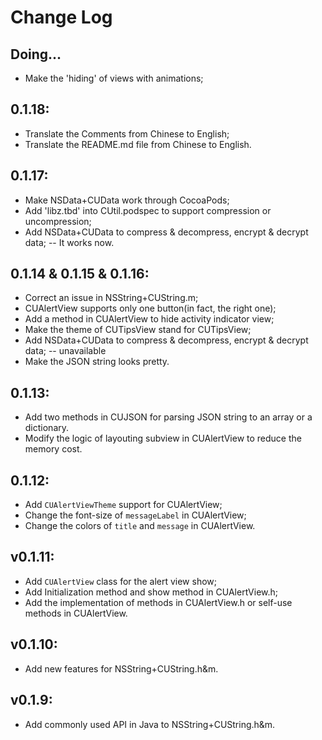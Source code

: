 # Change Log

## Doing...

- Make the 'hiding' of views with animations;

## 0.1.18:

- Translate the Comments from Chinese to English;
- Translate the README.md file from Chinese to English.

## 0.1.17:

- Make NSData+CUData work through CocoaPods;
- Add 'libz.tbd' into CUtil.podspec to support compression or uncompression;
- Add NSData+CUData to compress & decompress, encrypt & decrypt data; -- It works now.

## 0.1.14 & 0.1.15 & 0.1.16:

- Correct an issue in NSString+CUString.m;
- CUAlertView supports only one button(in fact, the right one);
- Add a method in CUAlertView to hide activity indicator view;
- Make the theme of CUTipsView stand for CUTipsView;
- Add NSData+CUData to compress & decompress, encrypt & decrypt data; -- unavailable
- Make the JSON string looks pretty.

## 0.1.13:

- Add two methods in CUJSON for parsing JSON string to an array or a dictionary.
- Modify the logic of layouting subview in CUAlertView to reduce the memory cost.

## 0.1.12:

- Add `CUAlertViewTheme` support for CUAlertView;
- Change the font-size of `messageLabel` in CUAlertView;
- Change the colors of `title` and `message` in CUAlertView.

## v0.1.11:

- Add `CUAlertView` class for the alert view show;
- Add Initialization method and show method in CUAlertView.h;
- Add the implementation of methods in CUAlertView.h or self-use methods in CUAlertView.

## v0.1.10:

- Add new features for NSString+CUString.h&m.

## v0.1.9:

- Add commonly used API in Java to NSString+CUString.h&m.


